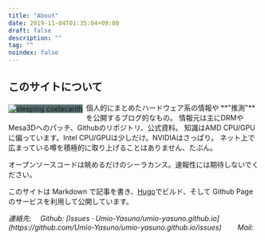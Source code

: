 ```yaml
---
title: "About"
date: 2019-11-04T01:35:04+09:00
draft: false
description: ""
tag: ""
noindex: false
---
```


## このサイトについて
<img src="/image/site-image.webp" title="sleeping coelacanth" style="max-width: 48%;max-height: 64%; float:left; margin:.3em .5em 0 0; background-color: #556F6F">
個人的にまとめたハードウェア系の情報や **"推測"** を公開するブログ的なもの。  
情報元は主にDRMやMesa3Dへのパッチ、Githubのリポジトリ、公式資料。  
知識はAMD CPU/GPUに偏っています。Intel CPU/GPUは少しだけ。NVIDIAはさっぱり。  
ネット上で広まっている噂を積極的に取り上げることはありません、たぶん。  

<div style="clear:left"></div>

オープンソースコードは眺めるだけのシーラカンス。速報性には期待しないでください。  

このサイトは Markdown で記事を書き、[Hugo](https://github.com/gohugoio/hugo)でビルド、そして Github Page のサービスを利用して公開しています。  

<address>
連絡先:  
&emsp;Github: [Issues · Umio-Yasuno/umio-yasuno.github.io](https://github.com/Umio-Yasuno/umio-yasuno.github.io/issues)  
&emsp;&emsp;Mail: <span class="mail"></span>
</address><br>

<!--
The Cloths of Heaven

Had I the heaven's embroidered cloths,
Enwrought with golden and silver light,
The blue and the dim and the dark cloths
Of night and light and the half-light;
I would spread the cloths under your feet:
But I, being poor, have only my dreams;  
I have spread my dreams under your feet;  
Tread softly because you tread on my dreams.  

W. B. Yeats
-->
